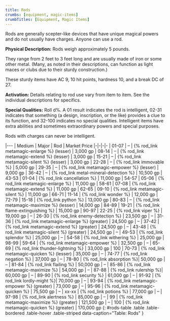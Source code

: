 ```yaml
---
title: Rods
crumbs: [equipment, magic-items]
crumbTitles: [Equipment, Magic Items]
---
```


Rods are generally scepter-like devices that have unique magical powers and do not usually have charges. Anyone can use a rod.

**Physical Description:** Rods weigh approximately 5 pounds.

They range from 2 feet to 3 feet long and are usually made of iron or some other metal. (Many, as noted in their descriptions, can function as light maces or clubs due to their sturdy construction.)

These sturdy items have AC 9, 10 hit points, hardness 10, and a break DC of 27.

**Activation:** Details relating to rod use vary from item to item. See the individual descriptions for specifics.

**Special Qualities:** Roll d%. A 01 result indicates the rod is intelligent, 02-31 indicates that something (a design, inscription, or the like) provides a clue to its function, and 32-100 indicates no special qualities. Intelligent items have extra abilities and sometimes extraordinary powers and special purposes.

Rods with charges can never be intelligent.

|---
| Medium | Major | Rod | Market Price
|-|-|-|-
| 01-07 | &ndash; | {% rod_link metamagic-enlarge %} (lesser) | 3,000 gp
| 08-14 | &ndash; | {% rod_link metamagic-extend %} (lesser) | 3,000 gp
| 15-21 | &ndash; | {% rod_link metamagic-silent %} (lesser) | 3,000 gp
| 22-28 | &ndash; | {% rod_link immovable %} | 5,000 gp
| 29-35 | &ndash; | {% rod_link metamagic-empower %} (lesser) | 9,000 gp
| 36-42 | &ndash; | {% rod_link metal-mineral-detection %} | 10,500 gp
| 43-53 | 01-04 | {% rod_link cancellation %} | 11,000 gp
| 54-57 | 05-06 | {% rod_link metamagic-enlarge %} | 11,000 gp
| 58-61 | 07-08 | {% rod_link metamagic-extend %} | 11,000 gp
| 62-65 | 09-10 | {% rod_link metamagic-silent %} | 11,000 gp
| 66-71 | 11-14 | {% rod_link wonder %} | 12,000 gp
| 72-79 | 15-18 | {% rod_link python %} | 13,000 gp
| 80-83 | &ndash; | {% rod_link metamagic-maximize %} (lesser) | 14,000 gp
| 84-89 | 19-21 | {% rod_link flame-extinguishing %} | 15,000 gp
| 90-97 | 22-25 | {% rod_link viper %} | 19,000 gp
| &ndash; | 26-30 | {% rod_link enemy-detection %} | 23,500 gp
| &ndash; | 31-36 | {% rod_link metamagic-enlarge %} (greater) | 24,500 gp
| &ndash; | 37-42 | {% rod_link metamagic-extend %} (greater) | 24,500 gp
| &ndash; | 43-48 | {% rod_link metamagic-silent %} (greater) | 24,500 gp
| &ndash; | 49-53 | {% rod_link splendor %} | 25,000 gp
| &ndash; | 54-58 | {% rod_link withering %} | 25,000 gp
| 98-99 | 59-64 | {% rod_link metamagic-empower %} | 32,500 gp
| &ndash; | 65-69 | {% rod_link thunder-lightning %} | 33,000 gp
| 100 | 70-73 | {% rod_link metamagic-quicken %} (lesser) | 35,000 gp
| &ndash; | 74-77 | {% rod_link negation %} | 37,000 gp
| &ndash; | 78-80 | {% rod_link absorption  %}| 50,000 gp
| &ndash; | 81-84 | {% rod_link flailing %} | 50,000 gp
| &ndash; | 85-86 | {% rod_link metamagic-maximize %} | 54,000 gp
| &ndash; | 87-88 | {% rod_link rulership  %}| 60,000 gp
| &ndash; | 89-90 | {% rod_link security %} | 61,000 gp
| &ndash; | 91-92 | {% rod_link lordly-might  %}| 70,000 gp
| &ndash; | 93-94 | {% rod_link metamagic-empower %} (greater) | 73,000 gp
| &ndash; | 95-96 | {% rod_link metamagic-quicken %} | 75,500 gp
| &ndash; | xx-xx | {% rod_link potions %} | 77,000 gp
| &ndash; | 97-98 | {% rod_link alertness %} | 85,000 gp
| &ndash; | 99 | {% rod_link metamagic-maximize %} (greater) | 121,500 gp
| &ndash; | 100 | {% rod_link metamagic-quicken %} (greater) | 170,000 gp
{: #rods-table .table .table-bordered .table-hover .table-striped data-caption="Table: Rods" }
